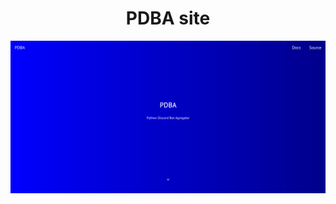 <h1 align="center">PDBA site</h1>

<p align="center">
    <img src=".readme/screenshots/1.jpg">
</p>
